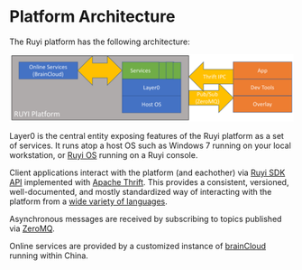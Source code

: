 # Platform Architecture

The Ruyi platform has the following architecture:

![](/docs/img/platform_arch.png)

Layer0 is the central entity exposing features of the Ruyi platform as a set of services.  It runs atop a host OS such as Windows 7 running on your local workstation, or [Ruyi OS](os.md) running on a Ruyi console.

Client applications interact with the platform (and eachother) via [Ruyi SDK API](http://dev.playruyi.com/api) implemented with [Apache Thrift](https://thrift.apache.org/).  This provides a consistent, versioned, well-documented, and mostly standardized way of interacting with the platform from a [wide variety of languages](https://thrift.apache.org/lib/).

Asynchronous messages are received by subscribing to topics published via [ZeroMQ](http://zeromq.org/).

Online services are provided by a customized instance of [brainCloud](http://getbraincloud.com/) running within China.